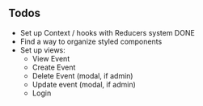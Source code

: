 ## Todos

- Set up Context / hooks with Reducers system DONE
- Find a way to organize styled components
- Set up views:
  - View Event
  - Create Event
  - Delete Event (modal, if admin)
  - Update event (modal, if admin)
  - Login
